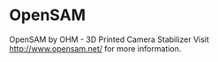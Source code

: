 # OpenSAM
OpenSAM by OHM - 3D Printed Camera Stabilizer
Visit http://www.opensam.net/ for more information.
